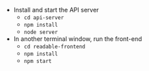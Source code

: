 

* Install and start the API server
    - `cd api-server`
    - `npm install`
    - `node server`
* In another terminal window, run the front-end
    - `cd readable-frontend`
    - `npm install`
    - `npm start`
